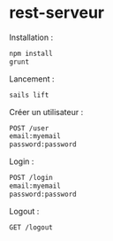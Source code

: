 # rest-serveur

Installation :
```bash
npm install
grunt
```

Lancement :
```bash
sails lift
```

Créer un utilisateur :
```bash
POST /user
email:myemail
password:password
```

Login :
```bash
POST /login
email:myemail
password:password
```

Logout :
```bash
GET /logout
```